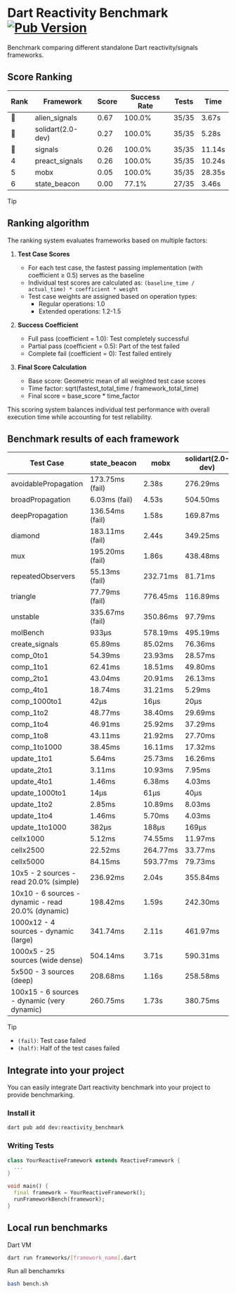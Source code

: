 # Dart Reactivity Benchmark [![Pub Version](https://img.shields.io/pub/v/reactivity_benchmark)](https://pub.dev/packages/reactivity_benchmark)

Benchmark comparing different standalone Dart reactivity/signals frameworks.

## Score Ranking

<!-- ranking start -->
| Rank | Framework | Score | Success Rate | Tests | Time |
|------|-----------|-------|--------------|-------|------|
| 🥇 | alien_signals | 0.67 | 100.0% | 35/35 | 3.67s |
| 🥈 | solidart(2.0-dev) | 0.27 | 100.0% | 35/35 | 5.28s |
| 🥉 | signals | 0.26 | 100.0% | 35/35 | 11.14s |
| 4 | preact_signals | 0.26 | 100.0% | 35/35 | 10.24s |
| 5 | mobx | 0.05 | 100.0% | 35/35 | 28.35s |
| 6 | state_beacon | 0.00 | 77.1% | 27/35 | 3.46s |

<!-- ranking end -->

> [!TIP]
> ## Ranking algorithm
>
> The ranking system evaluates frameworks based on multiple factors:
>
> 1. **Test Case Scores**
>    - For each test case, the fastest passing implementation (with coefficient ≥ 0.5) serves as the baseline
>    - Individual test scores are calculated as: `(baseline_time / actual_time) * coefficient * weight`
>    - Test case weights are assigned based on operation types:
>      - Regular operations: 1.0
>      - Extended operations: 1.2-1.5
>
> 2. **Success Coefficient**
>    - Full pass (coefficient = 1.0): Test completely successful
>    - Partial pass (coefficient = 0.5): Part of the test failed
>    - Complete fail (coefficient = 0): Test failed entirely
>
> 3. **Final Score Calculation**
>    - Base score: Geometric mean of all weighted test case scores
>    - Time factor: sqrt(fastest_total_time / framework_total_time)
>    - Final score = base_score * time_factor
>
> This scoring system balances individual test performance with overall execution time while accounting for test reliability.

## Benchmark results of each framework

<!-- test-case start -->
| Test Case | state_beacon | mobx | solidart(2.0-dev) | preact_signals | signals | alien_signals |
|---|---|---|---|---|---|---|
| avoidablePropagation | 173.75ms (fail) | 2.38s | 276.29ms | 201.76ms | 216.97ms | 183.66ms |
| broadPropagation | 6.03ms (fail) | 4.53s | 504.50ms | 448.24ms | 447.36ms | 347.10ms |
| deepPropagation | 136.54ms (fail) | 1.58s | 169.87ms | 175.37ms | 171.41ms | 115.99ms |
| diamond | 183.11ms (fail) | 2.44s | 349.25ms | 278.28ms | 280.86ms | 230.33ms |
| mux | 195.20ms (fail) | 1.86s | 438.48ms | 395.73ms | 454.49ms | 366.33ms |
| repeatedObservers | 55.13ms (fail) | 232.71ms | 81.71ms | 40.11ms | 45.58ms | 45.43ms |
| triangle | 77.79ms (fail) | 776.45ms | 116.89ms | 97.60ms | 101.65ms | 85.69ms |
| unstable | 335.67ms (fail) | 350.86ms | 97.79ms | 70.30ms | 79.18ms | 66.92ms |
| molBench | 933μs | 578.19ms | 495.19ms | 489.60ms | 486.16ms | 486.97ms |
| create_signals | 65.89ms | 85.02ms | 76.36ms | 5.42ms | 27.30ms | 28.75ms |
| comp_0to1 | 54.39ms | 23.93ms | 28.57ms | 17.73ms | 12.10ms | 7.79ms |
| comp_1to1 | 62.41ms | 18.51ms | 49.80ms | 13.98ms | 24.21ms | 4.37ms |
| comp_2to1 | 43.04ms | 20.91ms | 26.13ms | 22.01ms | 8.96ms | 2.32ms |
| comp_4to1 | 18.74ms | 31.21ms | 5.29ms | 9.63ms | 2.83ms | 7.66ms |
| comp_1000to1 | 42μs | 16μs | 20μs | 6μs | 9μs | 3μs |
| comp_1to2 | 48.77ms | 38.40ms | 29.69ms | 18.19ms | 22.57ms | 10.81ms |
| comp_1to4 | 46.91ms | 25.92ms | 37.29ms | 34.28ms | 7.25ms | 11.93ms |
| comp_1to8 | 43.11ms | 21.92ms | 27.70ms | 6.93ms | 6.41ms | 4.91ms |
| comp_1to1000 | 38.45ms | 16.11ms | 17.32ms | 4.87ms | 4.27ms | 3.79ms |
| update_1to1 | 5.64ms | 25.73ms | 16.26ms | 8.78ms | 8.88ms | 10.50ms |
| update_2to1 | 3.11ms | 10.93ms | 7.95ms | 4.26ms | 4.47ms | 2.31ms |
| update_4to1 | 1.46ms | 6.38ms | 4.03ms | 2.16ms | 2.26ms | 2.56ms |
| update_1000to1 | 14μs | 61μs | 40μs | 21μs | 23μs | 26μs |
| update_1to2 | 2.85ms | 10.89ms | 8.03ms | 4.62ms | 4.48ms | 5.10ms |
| update_1to4 | 1.46ms | 5.70ms | 4.03ms | 2.17ms | 2.21ms | 2.46ms |
| update_1to1000 | 382μs | 188μs | 169μs | 156μs | 43μs | 47μs |
| cellx1000 | 5.12ms | 74.55ms | 11.97ms | 9.82ms | 11.28ms | 7.98ms |
| cellx2500 | 22.52ms | 264.77ms | 33.77ms | 31.15ms | 32.88ms | 19.83ms |
| cellx5000 | 84.15ms | 593.77ms | 79.73ms | 76.19ms | 67.39ms | 44.74ms |
| 10x5 - 2 sources - read 20.0% (simple) | 236.92ms | 2.04s | 355.84ms | 436.50ms | 515.31ms | 228.56ms |
| 10x10 - 6 sources - dynamic - read 20.0% (dynamic) | 198.42ms | 1.59s | 242.30ms | 267.08ms | 280.09ms | 184.06ms |
| 1000x12 - 4 sources - dynamic (large) | 341.74ms | 2.11s | 461.97ms | 3.68s | 3.60s | 285.22ms |
| 1000x5 - 25 sources (wide dense) | 504.14ms | 3.71s | 590.31ms | 2.70s | 3.50s | 412.82ms |
| 5x500 - 3 sources (deep) | 208.68ms | 1.16s | 258.58ms | 233.08ms | 228.91ms | 188.70ms |
| 100x15 - 6 sources - dynamic (very dynamic) | 260.75ms | 1.73s | 380.75ms | 452.46ms | 474.60ms | 263.13ms |

<!-- test-case end -->

> [!TIP]
> - `(fail)`: Test case failed
> - `(half)`: Half of the test cases failed

## Integrate into your project

You can easily integrate Dart reactivity benchmark into your project to provide benchmarking.

### Install it

```bash
dart pub add dev:reactivity_benchmark
```

### Writing Tests

```dart
class YourReactiveFramework extends ReactiveFramework {
  ...
}

void main() {
  final framework = YourReactiveFramework();
  runFrameworkBench(framework);
}
```

## Local run benchmarks

Dart VM
```bash
dart run frameworks/[framework_name].dart
```

Run all benchamrks
```bash
bash bench.sh
```
